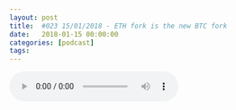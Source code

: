 ```yaml
---
layout: post
title:  #023 15/01/2018 - ETH fork is the new BTC fork
date:   2018-01-15 00:00:00
categories: [podcast]
tags:
---
```

<audio src='http://feeds.soundcloud.com/stream/383757713-la-bulle-crypto-023-15012018-eth-fork-is-the-new-btc-fork.mp3' auto-play='false' controls='true' />

#023 15/01/2018 - ETH fork is the new BTC fork
Des questions à propos de l’épisode ? On a dit une bêtise ? Envie de partager et d’échanger ?
Rejoins nous sur notre communauté Telegram (https://t.me/joinchat/BPCby0LDFPYTUhYNDlILVg) ou par Twitter @labullecrypto.

Crypto20 sur Hitbtc 15 janv 
https://crypto20.com/en/ 
Covesting sur hitbtc 20 janv
https://covesting.io/ 
Blockcat sur bittrex 20 janv 
https://medium.com/blockcat/blockcat-community-update-january-5th-2018-2bad231b162a 
BCH on GDAX le 17 janv
https://twitter.com/gdax 
ETH Gold on stockexchange le 17 janv 
https://coinmarketcal.com/?form%5Bmonth%5D=&form%5Byear%5D=&form%5Bsort_by%5D=&form%5Bsubmit%5D=&page=6 
Cardano qui va faire son premier webcast
https://forum.cardanohub.org/t/cardano-webcast-monday-15th-january-3-30pm-lisbon-time-we-need-your-questions/4982 
enigma au WCEF 2018
http://wcef.co/ 
Metal au world crypto economie forum 
https://twitter.com/metalpaysme/status/951599460324265984 
conference omisego 
https://twitter.com/JUN_Omise/status/951471362320707585 
Iota hackaton en Russie le 17
https://www.facebook.com/events/167737167319270/
ETH zero
https://etherzero.org 
bitcoin hush
http://btchush.org/ 
BTC smart 
http://bcs.info/
fork siacoin
https://github.com/NebulousLabs/Sia/releases/tag/v1.3.1 
airdrop pour eboost  
https://twitter.com/alaristoken/status/951484029546778624 
Wetrust mainnet release
https://www.wetrust.io/#mission 
New version launch edgeless
https://medium.com/edgeless/license-received-edgeless-becomes-first-legal-blockchain-casino-7ec171f72c3e 
Mainnet launch BCX
https://bcx.org/ 
Lux coin wallet update 
https://luxcore.io/roadmap.php 
fin de bounty program de life 
https://token.lifelabs.io/bounty-programme/ 
Ce que dit Reddit
KCS
https://www.youtube.com/watch?v=5NolXWUOalQ&feature=youtu.be 

Youtube https://goo.gl/X4q3gt
Twitter twitter.com/labullecrypto 
RSS feeds.feedburner.com/labullecrypto
Telegram t.me/joinchat/BPCby0LDFPYTUhYNDlILVg
Soundcloud @la-bulle-crypto
iTunes itunes.apple.com/fr/podcast/la-bulle/id1281121446

La Bulle Crypto est un podcast purement information à propos de l’univers des crypto monnaies. Toutes les information fournies durant cette épisode NE SONT PAS À PRENDRE COMME DES CONSEIL D’INVESTISSEMENT. La Bulle Crypto ne fournit pas de conseils d'investissement.
